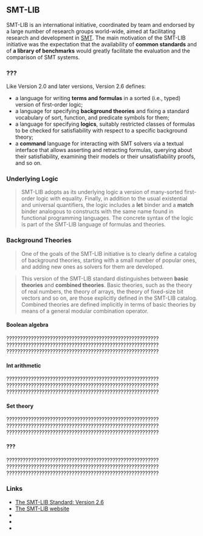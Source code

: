 ## SMT-LIB
SMT-LIB is an international initiative, coordinated by team and endorsed by a large number of research groups world-wide, aimed at facilitating research and development in [SMT](SMT.md). The main motivation of the SMT-LIB initiative was the expectation that the availability of **common standards** and of **a library of benchmarks** would greatly facilitate the evaluation and the comparison of SMT systems.

### ???
Like Version 2.0 and later versions, Version 2.6 defines:
- a language for writing **terms and formulas** in a sorted (i.e., typed) version of first-order logic;
- a language for specifying **background theories** and fixing a standard vocabulary of sort, function, and predicate symbols for them;
- a language for specifying **logics**, suitably restricted classes of formulas to be checked for satisfiability with respect to a specific background theory;
- a **command** language for interacting with SMT solvers via a textual interface that allows asserting and retracting formulas, querying about their satisfiability, examining their models or their unsatisfiability proofs, and so on.

### Underlying Logic
> SMT-LIB adopts as its underlying logic a version of many-sorted first-order logic with equality. Finally, in addition to the usual existential and universal quantifiers, the logic includes a **let** binder and a **match** binder analogous to constructs with the same name found in functional programming languages. The concrete syntax of the logic is part of the SMT-LIB language of formulas and theories.

### Background Theories
> One of the goals of the SMT-LIB initiative is to clearly define a catalog of background theories, starting with a small number of popular ones, and adding new ones as solvers for them are developed.

> This version of the SMT-LIB standard distinguishes between **basic theories** and **combined theories**. Basic theories, such as the theory of real numbers, the theory of arrays, the theory of fixed-size bit vectors and so on, are those explicitly defined in the SMT-LIB catalog. Combined theories are defined implicitly in terms of basic theories by means of a general modular combination operator.


#### Boolean algebra
????????????????????????????????????????????????????????
????????????????????????????????????????????????????????
????????????????????????????????????????????????????????

#### Int arithmetic
????????????????????????????????????????????????????????
????????????????????????????????????????????????????????
????????????????????????????????????????????????????????

#### Set theory
????????????????????????????????????????????????????????
????????????????????????????????????????????????????????
????????????????????????????????????????????????????????

#### ???
????????????????????????????????????????????????????????
????????????????????????????????????????????????????????
????????????????????????????????????????????????????????

### Links
- [The SMT-LIB Standard: Version 2.6](http://smtlib.cs.uiowa.edu/papers/smt-lib-reference-v2.6-r2017-07-18.pdf)
- [The SMT-LIB website](www.smt-lib.org)
- []()
- []()
- []()
